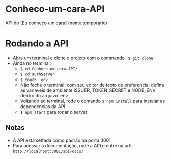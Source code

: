 # Conheco-um-cara-API
API do [Eu conheço um cara] (nome temporario)

# Rodando a API
- Abra um terminal e clone o projeto com o commando ``` $ git clone```
- Ainda no terminal:
    - ```$ cd Conheco-um-cara-API/```
    - ```$ cd authServer```
    - ```$ touch .env```
    - Não feche o terminal, com seu editor de texto de preferencia, defina as variaveis de ambiente ISSUER, TOKEN_SECRET e NODE_ENV dentro do arquivo .env
    - Voltando ao terminal, rode o comando ```$ npm install``` para instalar as dependencias da API
    - ```$ npm start``` para rodar o server

## Notas
- A API esta settada como padrão na porta 3001
- Para acessar a documentação, rode a API e entre na url: `http://localhost:3001/api-docs/`
